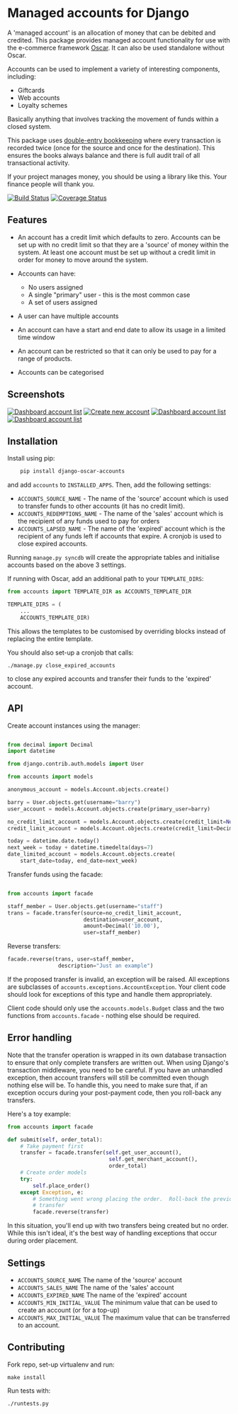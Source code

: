 Managed accounts for Django
===========================

A 'managed account' is an allocation of money that can be debited and credited.  This 
package provides managed account functionality for use with the e-commerce framework 
[Oscar](https://github.com/tangentlabs/django-oscar).  It can also be used
standalone without Oscar.

Accounts can be used to implement a variety of interesting components, including:

* Giftcards
* Web accounts
* Loyalty schemes

Basically anything that involves tracking the movement of funds within a closed
system.

This package uses [double-entry bookkeeping](http://en.wikipedia.org/wiki/Double-entry_bookkeeping_system)
where every transaction is recorded twice (once for the source and once for the
destination).  This ensures the books always balance and there is full audit
trail of all transactional activity.  

If your project manages money, you should be using a library like this.  Your
finance people will thank you.

[![Build Status](https://travis-ci.org/tangentlabs/django-oscar-accounts.png)](https://travis-ci.org/tangentlabs/django-oscar-accounts)
[![Coverage Status](https://coveralls.io/repos/tangentlabs/django-oscar-accounts/badge.png?branch=master)](https://coveralls.io/r/tangentlabs/django-oscar-accounts)


Features
--------

* An account has a credit limit which defaults to zero.  Accounts can be set up
  with no credit limit so that they are a 'source' of money within the system.
  At least one account must be set up without a credit limit in order for money
  to move around the system.

* Accounts can have:
  - No users assigned
  - A single "primary" user - this is the most common case
  - A set of users assigned

* A user can have multiple accounts

* An account can have a start and end date to allow its usage in a limited time
  window

* An account can be restricted so that it can only be used to pay for a range of
  products.

* Accounts can be categorised

Screenshots
-----------

[![Dashboard account list](https://github.com/tangentlabs/django-oscar-accounts/raw/master/screenshots/dashboard-list.thumb.png)](https://github.com/tangentlabs/django-oscar-accounts/raw/master/screenshots/dashboard-list.png)
[![Create new account ](https://github.com/tangentlabs/django-oscar-accounts/raw/master/screenshots/dashboard-form.thumb.png)](https://github.com/tangentlabs/django-oscar-accounts/raw/master/screenshots/dashboard-form.png)
[![Dashboard account list](https://github.com/tangentlabs/django-oscar-accounts/raw/master/screenshots/dashboard-transfers.thumb.png)](https://github.com/tangentlabs/django-oscar-accounts/raw/master/screenshots/dashboard-transfers.png)
[![Dashboard account list](https://github.com/tangentlabs/django-oscar-accounts/raw/master/screenshots/dashboard-report.thumb.png)](https://github.com/tangentlabs/django-oscar-accounts/raw/master/screenshots/dashboard-report.png)

Installation
------------

Install using pip:

```bash
	pip install django-oscar-accounts
```

and add `accounts` to `INSTALLED_APPS`.  Then, add the following
settings:

* `ACCOUNTS_SOURCE_NAME` - The name of the 'source' account which is used to
  transfer funds to other accounts (it has no credit limit).
* `ACCOUNTS_REDEMPTIONS_NAME` - The name of the 'sales' account which is the
  recipient of any funds used to pay for orders
* `ACCOUNTS_LAPSED_NAME` - The name of the 'expired' account which is the
  recipient of any funds left if accounts that expire.  A cronjob is used to
  close expired accounts.

Running `manage.py syncdb` will create the appropriate tables and initialise accounts based
on the above 3 settings.

If running with Oscar, add an additional path to your `TEMPLATE_DIRS`:
``` python
from accounts import TEMPLATE_DIR as ACCOUNTS_TEMPLATE_DIR

TEMPLATE_DIRS = (
	...
	ACCOUNTS_TEMPLATE_DIR)
```

This allows the templates to be customised by overriding blocks instead of
replacing the entire template.

You should also set-up a cronjob that calls:

    ./manage.py close_expired_accounts

to close any expired accounts and transfer their funds to the 'expired'
account.

API
---

Create account instances using the manager:

``` python

from decimal import Decimal
import datetime

from django.contrib.auth.models import User

from accounts import models

anonymous_account = models.Account.objects.create()

barry = User.objects.get(username="barry")
user_account = models.Account.objects.create(primary_user=barry)

no_credit_limit_account = models.Account.objects.create(credit_limit=None)
credit_limit_account = models.Account.objects.create(credit_limit=Decimal('1000.00'))

today = datetime.date.today()
next_week = today + datetime.timedelta(days=7)
date_limited_account = models.Account.objects.create(
	start_date=today, end_date=next_week)
```

Transfer funds using the facade:

``` python

from accounts import facade

staff_member = User.objects.get(username="staff")
trans = facade.transfer(source=no_credit_limit_account,
						destination=user_account,
						amount=Decimal('10.00'),
						user=staff_member)
```

Reverse transfers:

``` python
facade.reverse(trans, user=staff_member, 
				description="Just an example")
```

If the proposed transfer is invalid, an exception will be raised.  All
exceptions are subclasses of `accounts.exceptions.AccountException`.  Your
client code should look for exceptions of this type and handle them
appropriately.
 
Client code should only use the `accounts.models.Budget` class and the
two functions from `accounts.facade` - nothing else should be required.

Error handling
--------------

Note that the transfer operation is wrapped in its own database transaction to
ensure that only complete transfers are written out.  When using Django's
transaction middleware, you need to be careful.  If you have an unhandled
exception,  then account transfers will still be committed even though nothing
else will be.  To handle this, you need to make sure that, if an exception
occurs during your post-payment code, then you roll-back any transfers.

Here's a toy example:

``` python
from accounts import facade

def submit(self, order_total):
	# Take payment first
	transfer = facade.transfer(self.get_user_account(),
								self.get_merchant_account(),
								order_total)
	# Create order models
	try:
		self.place_order()
	except Exception, e:
		# Something went wrong placing the order.  Roll-back the previous
		# transfer
		facade.reverse(transfer)
```

In this situation, you'll end up with two transfers being created but no order.
While this isn't ideal, it's the best way of handling exceptions that occur
during order placement.

Settings
--------

* `ACCOUNTS_SOURCE_NAME` The name of the 'source' account
* `ACCOUNTS_SALES_NAME` The name of the 'sales' account
* `ACCOUNTS_EXPIRED_NAME` The name of the 'expired' account
* `ACCOUNTS_MIN_INITIAL_VALUE` The minimum value that can be used to create an
  account (or for a top-up)
* `ACCOUNTS_MAX_INITIAL_VALUE` The maximum value that can be transferred to an
  account.

Contributing
------------

Fork repo, set-up virtualenv and run:

    make install

Run tests with:
    
    ./runtests.py
